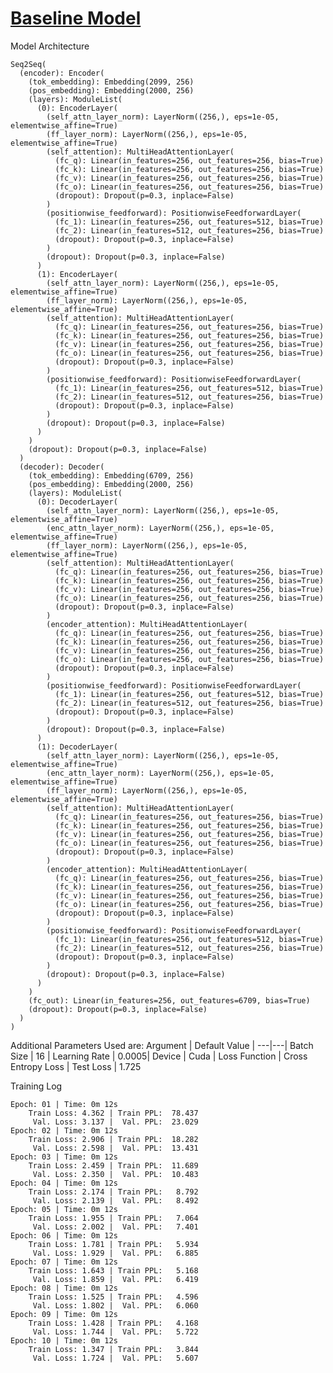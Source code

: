 # [Baseline Model](https://github.com/divya-r-kamat/seq2py/tree/main/experiment/baseline_model)

Model Architecture

    Seq2Seq(
      (encoder): Encoder(
        (tok_embedding): Embedding(2099, 256)
        (pos_embedding): Embedding(2000, 256)
        (layers): ModuleList(
          (0): EncoderLayer(
            (self_attn_layer_norm): LayerNorm((256,), eps=1e-05, elementwise_affine=True)
            (ff_layer_norm): LayerNorm((256,), eps=1e-05, elementwise_affine=True)
            (self_attention): MultiHeadAttentionLayer(
              (fc_q): Linear(in_features=256, out_features=256, bias=True)
              (fc_k): Linear(in_features=256, out_features=256, bias=True)
              (fc_v): Linear(in_features=256, out_features=256, bias=True)
              (fc_o): Linear(in_features=256, out_features=256, bias=True)
              (dropout): Dropout(p=0.3, inplace=False)
            )
            (positionwise_feedforward): PositionwiseFeedforwardLayer(
              (fc_1): Linear(in_features=256, out_features=512, bias=True)
              (fc_2): Linear(in_features=512, out_features=256, bias=True)
              (dropout): Dropout(p=0.3, inplace=False)
            )
            (dropout): Dropout(p=0.3, inplace=False)
          )
          (1): EncoderLayer(
            (self_attn_layer_norm): LayerNorm((256,), eps=1e-05, elementwise_affine=True)
            (ff_layer_norm): LayerNorm((256,), eps=1e-05, elementwise_affine=True)
            (self_attention): MultiHeadAttentionLayer(
              (fc_q): Linear(in_features=256, out_features=256, bias=True)
              (fc_k): Linear(in_features=256, out_features=256, bias=True)
              (fc_v): Linear(in_features=256, out_features=256, bias=True)
              (fc_o): Linear(in_features=256, out_features=256, bias=True)
              (dropout): Dropout(p=0.3, inplace=False)
            )
            (positionwise_feedforward): PositionwiseFeedforwardLayer(
              (fc_1): Linear(in_features=256, out_features=512, bias=True)
              (fc_2): Linear(in_features=512, out_features=256, bias=True)
              (dropout): Dropout(p=0.3, inplace=False)
            )
            (dropout): Dropout(p=0.3, inplace=False)
          )
        )
        (dropout): Dropout(p=0.3, inplace=False)
      )
      (decoder): Decoder(
        (tok_embedding): Embedding(6709, 256)
        (pos_embedding): Embedding(2000, 256)
        (layers): ModuleList(
          (0): DecoderLayer(
            (self_attn_layer_norm): LayerNorm((256,), eps=1e-05, elementwise_affine=True)
            (enc_attn_layer_norm): LayerNorm((256,), eps=1e-05, elementwise_affine=True)
            (ff_layer_norm): LayerNorm((256,), eps=1e-05, elementwise_affine=True)
            (self_attention): MultiHeadAttentionLayer(
              (fc_q): Linear(in_features=256, out_features=256, bias=True)
              (fc_k): Linear(in_features=256, out_features=256, bias=True)
              (fc_v): Linear(in_features=256, out_features=256, bias=True)
              (fc_o): Linear(in_features=256, out_features=256, bias=True)
              (dropout): Dropout(p=0.3, inplace=False)
            )
            (encoder_attention): MultiHeadAttentionLayer(
              (fc_q): Linear(in_features=256, out_features=256, bias=True)
              (fc_k): Linear(in_features=256, out_features=256, bias=True)
              (fc_v): Linear(in_features=256, out_features=256, bias=True)
              (fc_o): Linear(in_features=256, out_features=256, bias=True)
              (dropout): Dropout(p=0.3, inplace=False)
            )
            (positionwise_feedforward): PositionwiseFeedforwardLayer(
              (fc_1): Linear(in_features=256, out_features=512, bias=True)
              (fc_2): Linear(in_features=512, out_features=256, bias=True)
              (dropout): Dropout(p=0.3, inplace=False)
            )
            (dropout): Dropout(p=0.3, inplace=False)
          )
          (1): DecoderLayer(
            (self_attn_layer_norm): LayerNorm((256,), eps=1e-05, elementwise_affine=True)
            (enc_attn_layer_norm): LayerNorm((256,), eps=1e-05, elementwise_affine=True)
            (ff_layer_norm): LayerNorm((256,), eps=1e-05, elementwise_affine=True)
            (self_attention): MultiHeadAttentionLayer(
              (fc_q): Linear(in_features=256, out_features=256, bias=True)
              (fc_k): Linear(in_features=256, out_features=256, bias=True)
              (fc_v): Linear(in_features=256, out_features=256, bias=True)
              (fc_o): Linear(in_features=256, out_features=256, bias=True)
              (dropout): Dropout(p=0.3, inplace=False)
            )
            (encoder_attention): MultiHeadAttentionLayer(
              (fc_q): Linear(in_features=256, out_features=256, bias=True)
              (fc_k): Linear(in_features=256, out_features=256, bias=True)
              (fc_v): Linear(in_features=256, out_features=256, bias=True)
              (fc_o): Linear(in_features=256, out_features=256, bias=True)
              (dropout): Dropout(p=0.3, inplace=False)
            )
            (positionwise_feedforward): PositionwiseFeedforwardLayer(
              (fc_1): Linear(in_features=256, out_features=512, bias=True)
              (fc_2): Linear(in_features=512, out_features=256, bias=True)
              (dropout): Dropout(p=0.3, inplace=False)
            )
            (dropout): Dropout(p=0.3, inplace=False)
          )
        )
        (fc_out): Linear(in_features=256, out_features=6709, bias=True)
        (dropout): Dropout(p=0.3, inplace=False)
      )
    )

Additional Parameters Used are:
Argument | Default Value |
---|---|
Batch Size | 16 |
Learning Rate | 0.0005|
Device | Cuda |
Loss Function | Cross Entropy Loss |
Test Loss | 1.725

Training Log

    Epoch: 01 | Time: 0m 12s
        Train Loss: 4.362 | Train PPL:  78.437
         Val. Loss: 3.137 |  Val. PPL:  23.029
    Epoch: 02 | Time: 0m 12s
        Train Loss: 2.906 | Train PPL:  18.282
         Val. Loss: 2.598 |  Val. PPL:  13.431
    Epoch: 03 | Time: 0m 12s
        Train Loss: 2.459 | Train PPL:  11.689
         Val. Loss: 2.350 |  Val. PPL:  10.483
    Epoch: 04 | Time: 0m 12s
        Train Loss: 2.174 | Train PPL:   8.792
         Val. Loss: 2.139 |  Val. PPL:   8.492
    Epoch: 05 | Time: 0m 12s
        Train Loss: 1.955 | Train PPL:   7.064
         Val. Loss: 2.002 |  Val. PPL:   7.401
    Epoch: 06 | Time: 0m 12s
        Train Loss: 1.781 | Train PPL:   5.934
         Val. Loss: 1.929 |  Val. PPL:   6.885
    Epoch: 07 | Time: 0m 12s
        Train Loss: 1.643 | Train PPL:   5.168
         Val. Loss: 1.859 |  Val. PPL:   6.419
    Epoch: 08 | Time: 0m 12s
        Train Loss: 1.525 | Train PPL:   4.596
         Val. Loss: 1.802 |  Val. PPL:   6.060
    Epoch: 09 | Time: 0m 12s
        Train Loss: 1.428 | Train PPL:   4.168
         Val. Loss: 1.744 |  Val. PPL:   5.722
    Epoch: 10 | Time: 0m 12s
        Train Loss: 1.347 | Train PPL:   3.844
         Val. Loss: 1.724 |  Val. PPL:   5.607

